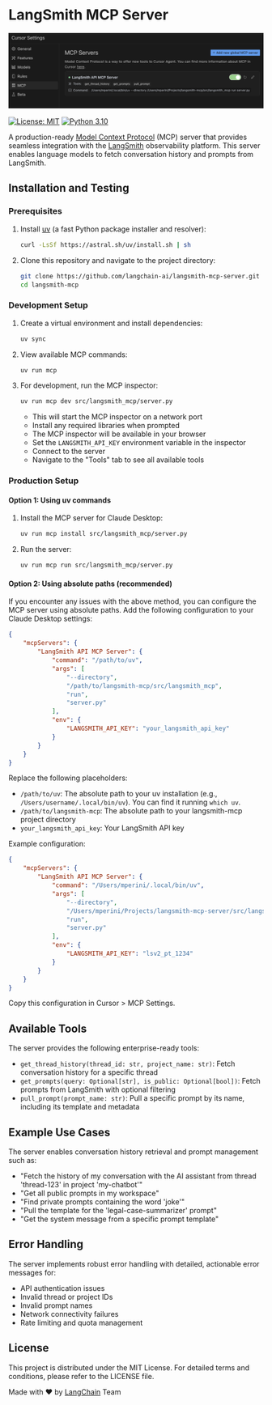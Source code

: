 # LangSmith MCP Server

![LangSmith Cursor Integration](assets/cursor_mcp.png)

[![License: MIT](https://img.shields.io/badge/License-MIT-yellow.svg)](https://opensource.org/licenses/MIT)
[![Python 3.10](https://img.shields.io/badge/python-3.10-blue.svg)](https://www.python.org/downloads/release/python-3100/)

A production-ready [Model Context Protocol](https://modelcontextprotocol.io/introduction) (MCP) server that provides seamless integration with the [LangSmith](https://smith.langchain.com) observability platform. This server enables language models to fetch conversation history and prompts from LangSmith.

## Installation and Testing

### Prerequisites

1. Install [uv](https://github.com/astral-sh/uv) (a fast Python package installer and resolver):
   ```bash
   curl -LsSf https://astral.sh/uv/install.sh | sh
   ```

2. Clone this repository and navigate to the project directory:
   ```bash
   git clone https://github.com/langchain-ai/langsmith-mcp-server.git
   cd langsmith-mcp
   ```

### Development Setup

1. Create a virtual environment and install dependencies:
   ```bash
   uv sync
   ```

2. View available MCP commands:
   ```bash
   uv run mcp
   ```

3. For development, run the MCP inspector:
   ```bash
   uv run mcp dev src/langsmith_mcp/server.py
   ```
   - This will start the MCP inspector on a network port
   - Install any required libraries when prompted
   - The MCP inspector will be available in your browser
   - Set the `LANGSMITH_API_KEY` environment variable in the inspector
   - Connect to the server
   - Navigate to the "Tools" tab to see all available tools

### Production Setup

#### Option 1: Using uv commands

1. Install the MCP server for Claude Desktop:
   ```bash
   uv run mcp install src/langsmith_mcp/server.py
   ```

2. Run the server:
   ```bash
   uv run mcp run src/langsmith_mcp/server.py
   ```

#### Option 2: Using absolute paths (recommended)

If you encounter any issues with the above method, you can configure the MCP server using absolute paths. Add the following configuration to your Claude Desktop settings:

```json
{
    "mcpServers": {
        "LangSmith API MCP Server": {
            "command": "/path/to/uv",
            "args": [
                "--directory",
                "/path/to/langsmith-mcp/src/langsmith_mcp",
                "run",
                "server.py"
            ],
            "env": {
                "LANGSMITH_API_KEY": "your_langsmith_api_key"
            }
        }
    }
}
```

Replace the following placeholders:
- `/path/to/uv`: The absolute path to your uv installation (e.g., `/Users/username/.local/bin/uv`). You can find it running `which uv`.
- `/path/to/langsmith-mcp`: The absolute path to your langsmith-mcp project directory
- `your_langsmith_api_key`: Your LangSmith API key

Example configuration:
```json
{
    "mcpServers": {
        "LangSmith API MCP Server": {
            "command": "/Users/mperini/.local/bin/uv",
            "args": [
                "--directory",
                "/Users/mperini/Projects/langsmith-mcp-server/src/langsmith_mcp",
                "run",
                "server.py"
            ],
            "env": {
                "LANGSMITH_API_KEY": "lsv2_pt_1234"
            }
        }
    }
}
```

Copy this configuration in Cursor > MCP Settings.

## Available Tools

The server provides the following enterprise-ready tools:

- `get_thread_history(thread_id: str, project_name: str)`: Fetch conversation history for a specific thread
- `get_prompts(query: Optional[str], is_public: Optional[bool])`: Fetch prompts from LangSmith with optional filtering
- `pull_prompt(prompt_name: str)`: Pull a specific prompt by its name, including its template and metadata

## Example Use Cases

The server enables conversation history retrieval and prompt management such as:

- "Fetch the history of my conversation with the AI assistant from thread 'thread-123' in project 'my-chatbot'"
- "Get all public prompts in my workspace"
- "Find private prompts containing the word 'joke'"
- "Pull the template for the 'legal-case-summarizer' prompt"
- "Get the system message from a specific prompt template"

## Error Handling

The server implements robust error handling with detailed, actionable error messages for:

- API authentication issues
- Invalid thread or project IDs
- Invalid prompt names
- Network connectivity failures
- Rate limiting and quota management

## License

This project is distributed under the MIT License. For detailed terms and conditions, please refer to the LICENSE file.


Made with ❤️ by [LangChain](https://langchain.com) Team
